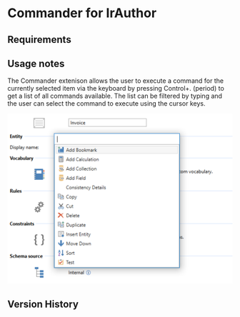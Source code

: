 # Commander for IrAuthor

## Requirements

## Usage notes
The Commander extenison allows the user to execute a command for the currently selected item via the keyboard by pressing Control+. (period) to get a list of all commands available. The list can be filtered by typing and the user can select the command to execute using the cursor keys.

![screenshot](Commander/docs/Commander.png)

## Version History

